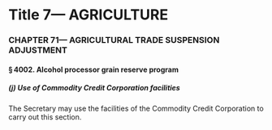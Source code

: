 
# Title 7— AGRICULTURE
### CHAPTER 71— AGRICULTURAL TRADE SUSPENSION ADJUSTMENT
#### § 4002. Alcohol processor grain reserve program
##### (j) Use of Commodity Credit Corporation facilities

The Secretary may use the facilities of the Commodity Credit Corporation to carry out this section.
